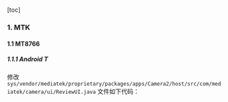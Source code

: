 [toc]

### 1. MTK

#### 1.1 MT8766

##### 1.1.1 Android T

修改 `sys/vendor/mediatek/proprietary/packages/apps/Camera2/host/src/com/mediatek/camera/ui/ReviewUI.java` 文件如下代码：

```diff
```


